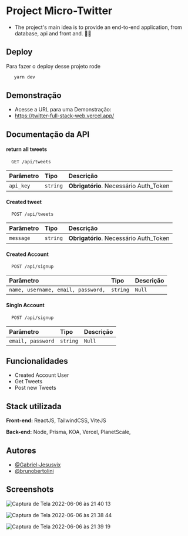 
# Project Micro-Twitter

- The project's main idea is to provide an end-to-end application, from database, api and front and. 🚀🔥



## Deploy

Para fazer o deploy desse projeto rode

```bash
   yarn dev
```


## Demonstração

- Acesse a URL para uma Demonstração: 
- https://twitter-full-stack-web.vercel.app/


## Documentação da API

#### return all  tweets

```http
  GET /api/tweets
```

| Parâmetro   | Tipo       | Descrição                           |
| :---------- | :--------- | :---------------------------------- |
| `api_key` | `string` | **Obrigatório**. Necessário Auth_Token |


#### Created tweet

```http
  POST /api/tweets
```

| Parâmetro   | Tipo       | Descrição                           |
| :---------- | :--------- | :---------------------------------- |
| `message` | `string` | **Obrigatório**. Necessário Auth_Token|




#### Created Account

```http
  POST /api/signup
```

| Parâmetro   | Tipo       | Descrição                           |
| :---------- | :--------- | :---------------------------------- |
| `name, username, email, password,` | `string` | `Null`


#### SingIn Account

```http
  POST /api/signup
```

| Parâmetro   | Tipo       | Descrição                           |
| :---------- | :--------- | :---------------------------------- |
| `email, password` | `string` |  `Null`|





## Funcionalidades

- Created Account User
- Get Tweets
- Post new Tweets



## Stack utilizada

**Front-end:** ReactJS, TailwindCSS, ViteJS

**Back-end:** Node, Prisma, KOA, Vercel, PlanetScale, 


## Autores

- [@Gabriel-Jesusvix](https://github.com/Gabriel-Jesusvix)
- [@brunobertolini](https://github.com/brunobertolini)


## Screenshots

![Captura de Tela 2022-06-06 às 21 40 13](https://user-images.githubusercontent.com/62946928/172271891-1647dc0e-1fb0-4491-b6ab-168ea382bdfd.png)

![Captura de Tela 2022-06-06 às 21 38 44](https://user-images.githubusercontent.com/62946928/172271764-c7e3faa4-d751-4174-b64f-f464458b3612.png)

![Captura de Tela 2022-06-06 às 21 39 19](https://user-images.githubusercontent.com/62946928/172271802-4d468c84-07e3-4dd9-883d-edec29f16393.png)

